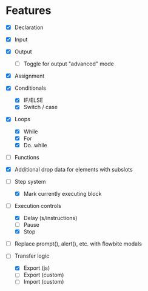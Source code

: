 # Features

-   [x] Declaration
-   [x] Input
-   [x] Output
    -   [ ] Toggle for output "advanced" mode
-   [x] Assignment

-   [x] Conditionals

    -   [x] IF/ELSE
    -   [x] Switch / case

-   [x] Loops

    -   [x] While
    -   [x] For
    -   [x] Do..while

-   [ ] Functions

-   [x] Additional drop data for elements with subslots
-   [ ] Step system
    -   [x] Mark currently executing block
-   [ ] Execution controls
    -   [x] Delay (s/instructions)
    -   [ ] Pause
    -   [x] Stop

-   [ ] Replace prompt(), alert(), etc. with flowbite modals
-   [ ] Transfer logic
    -   [x] Export (js)
    -   [ ] Export (custom)
    -   [ ] Import (custom)